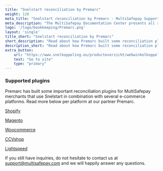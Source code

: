 ```yaml
---
title: "Snelstart reconciliation by Premarc"
weight: 120
meta_title: "Snelstart reconciliation by Premarc - MultiSafepay Support"
meta_description: "The MultiSafepay Documentation Center presents all relevant information about our Plugins and API. You can also find support pages for Payment Methods, Tools and General Questions as well as the contact details of our Support and Integration Teams."
logo: '/logo/bookkeeping/Premarc.png'
layout: 'single'
title_short: "Snelstart reconciliation by Premarc"
short_description: "Read about how Premarc built some reconciliation plugins for your Snelstart platform"
description_short: "Read about how Premarc built some reconciliation plugins for your Snelstart platform"
extra_button:
    url: "https://www.snelkoppeling.eu/productoverzicht/webwinkelkoppelingen"
    text: "Go to site"
    type: "primary"
---
```

### Supported plugins

Premarc has built some important reconciliation plugins for MultiSafepay merchants that use Snelstart in combination with several e-commerce platforms. Read more below per platform at our partner Premarc.


[Shopify](https://www.snelkoppeling.eu/shopify)

[Magento](https://www.snelkoppeling.eu/magento)

[Woocommerce](https://www.snelkoppeling.eu/woocommerce)

[CCVshop](https://www.snelkoppeling.eu/ccvshop)

[Lightspeed](https://www.snelkoppeling.eu/lightspeed)


If you still have inquiries, do not hesitate to contact us at <support@multisafepay.com> and we will happily answer any questions.
